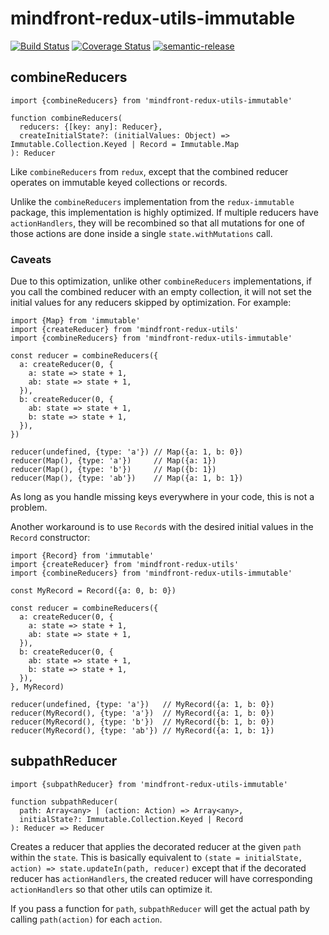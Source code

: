 # mindfront-redux-utils-immutable

[![Build Status](https://travis-ci.org/jcoreio/redux-utils-immutable.svg?branch=master)](https://travis-ci.org/jcoreio/redux-utils-immutable)
[![Coverage Status](https://coveralls.io/repos/github/jcoreio/redux-utils-immutable/badge.svg?branch=master)](https://coveralls.io/github/jcoreio/redux-utils-immutable?branch=master)
[![semantic-release](https://img.shields.io/badge/%20%20%F0%9F%93%A6%F0%9F%9A%80-semantic--release-e10079.svg)](https://github.com/semantic-release/semantic-release)

## combineReducers
```es6
import {combineReducers} from 'mindfront-redux-utils-immutable'
```

```es6
function combineReducers(
  reducers: {[key: any]: Reducer},
  createInitialState?: (initialValues: Object) => Immutable.Collection.Keyed | Record = Immutable.Map
): Reducer
```

Like `combineReducers` from `redux`, except that the combined reducer operates on immutable keyed collections or
records.

Unlike the `combineReducers` implementation from the `redux-immutable` package, this implementation is
highly optimized.  If multiple reducers have `actionHandlers`, they will be recombined so that all mutations for
one of those actions are done inside a single `state.withMutations` call.

### Caveats

Due to this optimization, unlike other `combineReducers` implementations, if you call the combined reducer with an
empty collection, it will not set the initial values for any reducers skipped by optimization.  For example:

```es6
import {Map} from 'immutable'
import {createReducer} from 'mindfront-redux-utils'
import {combineReducers} from 'mindfront-redux-utils-immutable'

const reducer = combineReducers({
  a: createReducer(0, {
    a: state => state + 1,
    ab: state => state + 1,
  }),
  b: createReducer(0, {
    ab: state => state + 1,
    b: state => state + 1,
  }),
})

reducer(undefined, {type: 'a'}) // Map({a: 1, b: 0})
reducer(Map(), {type: 'a'})     // Map({a: 1})
reducer(Map(), {type: 'b'})     // Map({b: 1})
reducer(Map(), {type: 'ab'})    // Map({a: 1, b: 1})
```

As long as you handle missing keys everywhere in your code, this is not a problem.

Another workaround is to use `Record`s with the desired initial values in the `Record` constructor:

```es6
import {Record} from 'immutable'
import {createReducer} from 'mindfront-redux-utils'
import {combineReducers} from 'mindfront-redux-utils-immutable'

const MyRecord = Record({a: 0, b: 0})

const reducer = combineReducers({
  a: createReducer(0, {
    a: state => state + 1,
    ab: state => state + 1,
  }),
  b: createReducer(0, {
    ab: state => state + 1,
    b: state => state + 1,
  }),
}, MyRecord)

reducer(undefined, {type: 'a'})   // MyRecord({a: 1, b: 0})
reducer(MyRecord(), {type: 'a'})  // MyRecord({a: 1, b: 0})
reducer(MyRecord(), {type: 'b'})  // MyRecord({b: 1, b: 0})
reducer(MyRecord(), {type: 'ab'}) // MyRecord({a: 1, b: 1})
```

## subpathReducer
```es6
import {subpathReducer} from 'mindfront-redux-utils-immutable'
```

```es6
function subpathReducer(
  path: Array<any> | (action: Action) => Array<any>,
  initialState?: Immutable.Collection.Keyed | Record
): Reducer => Reducer
```

Creates a reducer that applies the decorated reducer at the given `path` within the `state`.  This is basically
equivalent to `(state = initialState, action) => state.updateIn(path, reducer)` except that if the decorated reducer
has `actionHandlers`, the created reducer will have corresponding `actionHandlers` so that other utils can optimize it.

If you pass a function for `path`, `subpathReducer` will get the actual path by calling `path(action)` for each
`action`.


